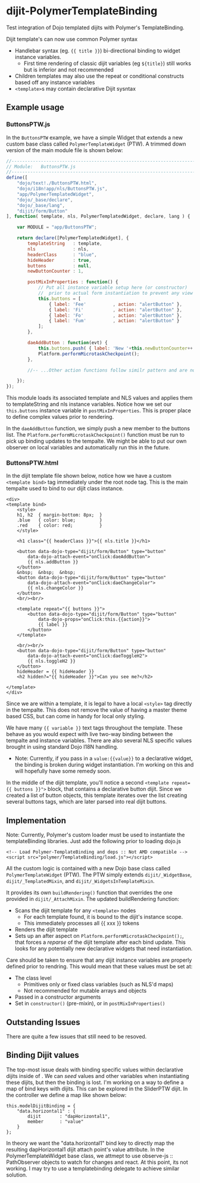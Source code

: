 dijit-PolymerTemplateBinding
=========

Test integration of Dojo templated dijits with Polymer's TemplateBinding.

Dijit template's can now use common Polymer syntax
- Handlebar syntax (eg. `{{ title }}`) bi-directional binding to widget instance variables.
	- First time rendering of classic dijit variables (eg `${title}`) still works but is inferior and not recommended
- Children templates may also use the repeat or conditional constructs based off any instance variables
- `<template>`s may contain declarative Dijit sysntax


Example usage
-------------

### ButtonsPTW.js

In the `ButtonsPTW` example, we have a simple Widget that extends a new custom base class called `PolymerTemplateWidget` (PTW). A trimmed down version of the main module file is shown below:

```JavaScript
//------------------------------------------------------------------------
// Module:   ButtonsPTW.js
//------------------------------------------------------------------------
define([
	"dojo/text!./ButtonsPTW.html",
	"dojo/i18n!app/nls/ButtonsPTW.js",
	"app/PolymerTemplatedWidget",
	"dojo/_base/declare",
	"dojo/_base/lang",
	"dijit/form/Button"
], function( template, nls, PolymerTemplatedWidget, declare, lang ) {

	var MODULE = "app/ButtonsPTW";

	return declare([PolymerTemplatedWidget], {
		templateString   : template,
		nls              : nls,
		headerClass      : "blue",
		hideHeader       : true,
		buttons          : null,
		newButtonCounter : 1,

		postMixInProperties : function() {
			// Put all instance variable setup here (or constructor)
			//	prior to actual form instantiation to prevent any view updates
			this.buttons = [
			    { label: 'Fee'          , action: "alertButton" },
			    { label: 'Fi'           , action: "alertButton" },
			    { label: 'Fo'           , action: "alertButton" },
			    { label: 'Fum'          , action: "alertButton" }
			];
		},

		daeAddButton : function(evt) {
			this.buttons.push( { label: 'New '+this.newButtonCounter++ , action: "alertButton" } );
			Platform.performMicrotaskCheckpoint();
		},

		//-- ...Other action functions follow similr pattern and are not shown...

	});
});
```
This module loads its associated template and NLS values and applies them to templateString and nls instance variables.
Notice how we set our `this.buttons` instance variable in `postMixInProperties`. This is proper place to define complex values prior to rendering.

In the `daeAddButton` function, we simply push a new member to the buttons list.  The `Platform.performMicrotaskCheckpoint()` function must be run to pick up binding updates to the tempalte.  We might be able to put our own observer on local variables and automatically run this in the future.

### ButtonsPTW.html

In the dijit template file shown below, notice how we have a custom `<template bind>` tag immediately under the root node tag. This is the main tempalte used to bind to our dijit class instance.

	<div>
	<template bind>
		<style>
		h1, h2  { margin-bottom: 8px;  }
		.blue   { color: blue;         }
		.red    { color: red;          }
		</style>

		<h1 class="{{ headerClass }}">{{ nls.title }}</h1>

		<button data-dojo-type="dijit/form/Button" type="button"
			data-dojo-attach-event="onClick:daeAddButton">
			{{ nls.addButton }}
		</button>
		&nbsp;	&nbsp;	&nbsp;
		<button data-dojo-type="dijit/form/Button" type="button"
			data-dojo-attach-event="onClick:daeChangeColor">
			{{ nls.changeColor }}
		</button>
		<br/><br/>

		<template repeat="{{ buttons }}">
		    <button data-dojo-type="dijit/form/Button" type="button"
			    data-dojo-props="onClick:this.{{action}}">
			    {{ label }}
			</button>
		</template>

		<br/><br/>
		<button data-dojo-type="dijit/form/Button" type="button"
			data-dojo-attach-event="onClick:daeToggleH2">
			{{ nls.toggleH2 }}
		</button>
		hideHeader = {{ hideHeader }}
		<h2 hidden?="{{ hideHeader }}">Can you see me?</h2>

	</template>
	</div>

Since we are within a template, it is legal to have a local `<style>` tag directly in the tempalte. This does not remove the value of having a master theme based CSS, but can come in handy for local only styling.

We have many `{{ variable }}` text tags throughout the template. These behave as you would expect with live two-way binding between the tempalte and instance variables. There are also several NLS specific values brought in using standard Dojo I18N handling.

- Note: Currently, if you pass in a `value:{{value}}` to a declarative widget, the binding is broken during widget instantiation. I'm working on this and will hopefully have some remedy soon.

In the middle of the dijit template, you'll notice a second `<template repeat={{ buttons }}">` block, that contains a declarative button dijit. Since we created a list of button objects, this template iterates over the list creating several buttons tags, which are later parsed into real dijit buttons.


Implementation
--------------

Note: Currently, Polymer's custom loader must be used to instantiate the templateBinding libraries. Just add the following prior to loading dojo.js

	<!-- Load Polymer-TemplateBinding and deps :: Not AMD compatible -->
	<script src="polymer/TemplateBinding/load.js"></script>

All the custom logic is contained with a new Dojo base class called `PolymerTemplateWidget` (PTW).
The PTW simply extends `dijit/_WidgetBase`, `dijit/_TemplatedMixin`, and `dijit/_WidgetsInTemplateMixin`.

It provides its own `buildRendering()` function that overrides the one provided in `dijit/_AttachMixin`.
The updated buildRendering function:

- Scans the dijit template for any `<template>` nodes
	- For each template found, it is bound to the dijit's instance scope.
	- This immediately processes all {{ xxx }} tokens
- Renders the dijit template
- Sets up an after aspect on `Platform.performMicrotaskCheckpoint();`, that forces a _reparse_ of the dijit template after each bind update. This looks for any potentially new declarative widgets that need instantiation.

Care should be taken to ensure that any dijit instance variables are properly defined prior to rendring.
This would mean that these values must be set at:

- The class level
	- Primitives only or fixed class variables (such as NLS'd maps)
	- Not recommended for mutable arrays and objects
- Passed in a constructor arguments
- Set in `constructor()` (pre-mixin), or in `postMixInProperties()`


Outstanding Issues
------------------

There are quite a few issues that still need to be resoved.

## Binding Dijit values

The top-most issue deals with binding specific values within declarative dijits inside of <tempaltes>.  We can _seed_ values and other variables when instantiating these dijits, but then the binding is lost.  I'm working on a way to define a map of bind keys with dijits. This can be explored in the SliderPTW dijit. In the controller we define a map like shown below:

	this.modelDijitBinding = {
		"data.horizontal1" : {
			dijit       : "dapHorizontal1",
			member      : "value"
		}
	};

In theory we want the "data.horizontal1" bind key to directly map the resulting dapHorizontal1 dijit attach point's value attribute.   In the PolymerTemplateWidget base class, we attmept to use observe-js :: PathObserver objects to watch for changes and react.  At this point, its not working.  I may try to use a templatebinding delegate to achieve similar solution.



